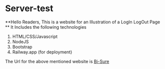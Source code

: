 # Server-test



**Hello Readers,
This is a website for an Illustration of a LogIn LogOut Page 
 **
 It Includes the following technologies

 1. HTML/CSS/Javascript
 2. NodeJS
 3. Bootstrap
 4. Railway.app (for deployment)

The Url for the above mentioned website is 
[Bi-Sure](https://server-test-production.up.railway.app/index.html)
